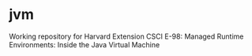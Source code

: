 # jvm
Working repository for Harvard Extension CSCI E-98: Managed Runtime Environments: Inside the Java Virtual Machine
